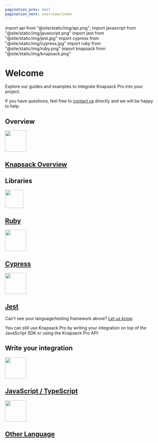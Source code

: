 ```yaml
---
pagination_prev: null
pagination_next: overview/index
---
```


import api from "@site/static/img/api.png";
import javascript from "@site/static/img/javascript.png"
import jest from "@site/static/img/jest.jpg"
import cypress from "@site/static/img/cypress.jpg"
import ruby from "@site/static/img/ruby.png"
import knapsack from "@site/static/img/knapsack.png"

# Welcome

Explore our guides and examples to integrate Knapsack Pro into your project.

If you have questions, feel free to [contact us](https://knapsackpro.com/contact) directly and we will be happy to help.

## Overview

<div className="grid">
<a href="/overview/" className="cell">
<div className="cell__image cell__image--ruby"><img width="70" height="70" src={knapsack}></img></div>
<h2 className="cell__title">Knapsack Overview</h2>
</a>
</div>

## Libraries

<div className="grid">
<a href="/knapsack_pro-ruby/guide/" className="cell">
<div className="cell__image cell__image--ruby"><img width="60" height="60" src={ruby}></img></div>
<h2 className="cell__title">Ruby</h2>
</a>

<a href="/cypress/guide/" className="cell">
<div className="cell__image"><img width="70" height="70" src={cypress}></img></div>
<h2 className="cell__title">Cypress</h2>
</a>

<a href="/jest/guide/" className="cell">
<div className="cell__image"><img width="70" height="70" src={jest}></img></div>
<h2 className="cell__title">Jest</h2>
</a>
</div>

Can't see your language/testing framework above? [Let us know](https://docs.google.com/forms/d/e/1FAIpQLSe7Z6k__VczmRMmXykjA5i2MVEA3nEJ90gbiIeCRjecWhPOig/viewform?hl=en).

You can still use Knapsack Pro by writing your integration on top of the JavaScript SDK or using the Knapsack Pro API:

## Write your integration

<div className="grid">
<a href="https://docs.knapsackpro.com/2020/how-to-build-native-integration-with-knapsack-pro-api-to-run-tests-in-parallel-for-any-test-runner-testing-framework" target="_blank" rel="noopener noreferrer" className="cell">
<div className="cell__image"><img width="70" height="70" src={javascript}></img></div>
<h2 className="cell__title">JavaScript / TypeScript</h2>
</a>

<a href="https://docs.knapsackpro.com/2021/how-to-build-knapsack-pro-api-client-from-scratch-in-any-programming-language" target="_blank" rel="noopener noreferrer" className="cell">
<div className="cell__image"><img width="70" height="70" src={api}></img></div>
<h2 className="cell__title">Other Language</h2>
</a>
</div>
